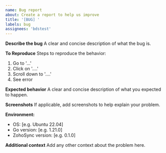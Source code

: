 ```yaml
---
name: Bug report
about: Create a report to help us improve
title: '[BUG] '
labels: bug
assignees: 'bdstest'
---
```


**Describe the bug**
A clear and concise description of what the bug is.

**To Reproduce**
Steps to reproduce the behavior:
1. Go to '...'
2. Click on '....'
3. Scroll down to '....'
4. See error

**Expected behavior**
A clear and concise description of what you expected to happen.

**Screenshots**
If applicable, add screenshots to help explain your problem.

**Environment:**
- OS: [e.g. Ubuntu 22.04]
- Go version: [e.g. 1.21.0]
- ZohoSync version: [e.g. 0.1.0]

**Additional context**
Add any other context about the problem here.
